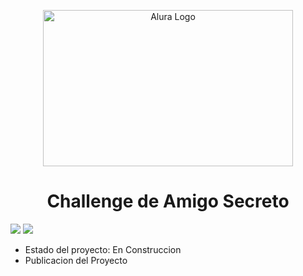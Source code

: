 <p align="center">
  <img width="400" height="250" alt="Alura Logo" src="https://github.com/user-attachments/assets/919c49ef-9a29-48e1-aeed-58eff98ef336">
</p>

<h1 align="center"> Challenge de Amigo Secreto </h1>
<p align="left">
<img src="https://img.shields.io/badge/Estado-En%20Desarrollo-%20purple">
<img src="https://img.shields.io/badge/Fecha%20Lanz-08%2F15%2F2025-%20blue">
</p>

- Estado del proyecto: En Construccion
- Publicacion del Proyecto
